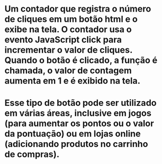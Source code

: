 # Um contador que registra o número de cliques em um botão html e o exibe na tela. O contador usa o evento JavaScript click para incrementar o valor de cliques. Quando o botão é clicado, a função é chamada, o valor de contagem aumenta em 1 e é exibido na tela.

# Esse tipo de botão pode ser utilizado em várias áreas, inclusive em jogos (para aumentar os pontos ou o valor da pontuação) ou em lojas online (adicionando produtos no carrinho de compras).